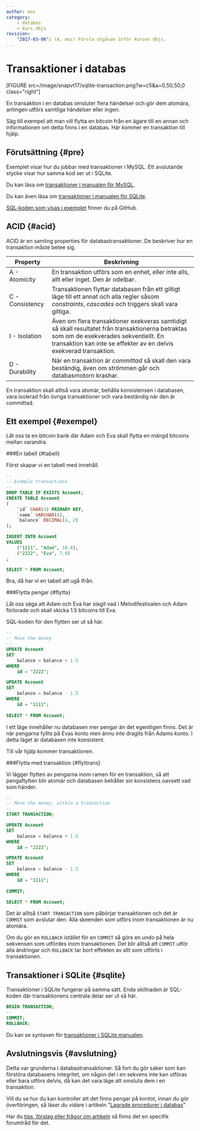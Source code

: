 ```yaml
---
author: mos
category:
    - databas
    - kurs dbjs
revision:
    "2017-03-06": (A, mos) Första utgåvan inför kursen dbjs.
...
```

Transaktioner i databas
==================================

[FIGURE src=/image/snapvt17/sqlite-transaction.png?w=c5&a=0,50,50,0 class="right"]

En transaktion i en databas omsluter flera händelser och gör dem atomära, antingen utförs samtliga händelser eller ingen.

Säg till exempel att man vill flytta en bitcoin från en ägare till en annan och informationen om detta finns i en databas. Här kommer en transaktion till hjälp.

<!--more-->



Förutsättning {#pre}
--------------------------------------

Exemplet visar hur du jobbar med transaktioner i MySQL. Ett avslutande stycke visar hur samma kod ser ut i SQLite.

Du kan läsa om [transaktioner i manualen för MySQL](https://dev.mysql.com/doc/refman/5.7/en/sql-syntax-transactions.html).

Du kan även läsa om [transaktioner i manualen för SQLite](https://www.sqlite.org/transactional.html).

[SQL-koden som visas i exemplet](https://github.com/dbwebb-se/dbjs/blob/master/example/sql/transaction.sql) finner du på GitHub.



ACID {#acid}
--------------------------------------

ACID är en samling properties för databastransaktioner. De beskriver hur en transaktion måste betee sig. 

| Property        | Beskrivning |
|-----------------|-------------|
| A - Atomicity   | En transaktion utförs som en enhet, eller inte alls, allt eller inget. Den är odelbar. |
| C - Consistency | Transaktionen flyttar databasen från ett giltigt läge till ett annat och alla regler såsom *constraints*, *cascades* och triggers skall vara giltiga. |
| I - Isolation   | Även om flera transaktioner exekveras samtidigt så skall resultatet från transaktionerna betraktas som om de exekverades sekventiellt. En transaktion kan inte se effekter av en delvis exekverad transaktion. |
| D - Durability  | När en transaktion är *committad* så skall den vara beständig, även om strömmen går och databasmotorn krashar. |

En transaktion skall alltså vara atomär, behålla konsistensen i databasen, vara isolerad från övriga transaktioner och vara beständig när den är committad.



Ett exempel {#exempel}
--------------------------------------

Låt oss ta en bitcoin bank där Adam och Eva skall flytta en mängd bitcoins mellan varandra.



###En tabell {#tabell}

Först skapar vi en tabell med innehåll.

```sql
--
-- Example transactions
-- 
DROP TABLE IF EXISTS Account;
CREATE TABLE Account
(
	`id` CHAR(4) PRIMARY KEY,
    `name` VARCHAR(8),
    `balance` DECIMAL(4, 2)
);

INSERT INTO Account
VALUES
	("1111", "Adam", 10.0),
    ("2222", "Eva", 7.0)
;

SELECT * FROM Account;
```

Bra, då har vi en tabell att ugå ifrån.



###Flytta pengar {#flytta}

Låt oss säga att Adam och Eva har slagit vad i Melodifestivalen och Adam förlorade och skall skicka 1.5 bitcoins till Eva.

SQL-koden för den flytten ser ut så här.

```sql
--
-- Move the money
--
UPDATE Account 
SET
	balance = balance + 1.5
WHERE
	id = "2222";

UPDATE Account 
SET
	balance = balance - 1.5
WHERE
	id = "1111";
    
SELECT * FROM Account;
```

I ett läge innehåller nu databasen mer pengar än det egentligen finns. Det är när pengarna fyllts på Evas konto men ännu inte dragits från Adams konto. I detta läget är databasen inte konsistent.

Till vår hjälp kommer transaktionen.



###Flytta med transaktion {#flyttrans}

Vi lägger flytten av pengarna inom ramen för en transaktion, så att pengaflytten blir atomär och databasen behåller sin konsistens oavsett vad som händer.

```sql
--
-- Move the money, within a transaction
--
START TRANSACTION;

UPDATE Account 
SET
	balance = balance + 1.5
WHERE
	id = "2222";

UPDATE Account 
SET
	balance = balance - 1.5
WHERE
	id = "1111";
    
COMMIT;

SELECT * FROM Account;
```

Det är alltså `START TRANSACTION` som påbörjar transaktionen och det är `COMMIT` som avslutar den. Alla skeenden som utförs inom transaktionen är nu atomära.

Om du gör en `ROLLBACK` istället för en `COMMIT` så görs en undo på hela sekvensen som utfördes inom transaktionen. Det blir alltså att `COMMIT` utför alla ändringar och `ROLLBACK` tar bort effekten av allt som utförts i transaktionen.



Transaktioner i SQLite {#sqlite}
--------------------------------------

Transaktioner i SQLite fungerar på samma sätt. Enda skillnaden är SQL-koden där transaktionens centrala delar ser ut så här.

```sql
BEGIN TRANSACTION;
--
COMMIT;
ROLLBACK;
```

Du kan se syntaxen för [transaktioner i SQLite manualen](https://www.sqlite.org/lang_transaction.html).



Avslutningsvis {#avslutning}
--------------------------------------

Detta var grunderna i databastransaktioner. Så fort du gör saker som kan förstöra databasens integritet, om någon del i en sekvens inte kan utföras eller bara utförs delvis, då kan det vara läge att omsluta dem i en transaktion.

Vill du se hur du kan kontroller att det finns pengar på kontot, innan du gör överföringen, så läser du vidare i artikeln "[Lagrade procedurer i databas](kunskap/lagrade-procedurer-i-databas)"

Har du [tips, förslag eller frågor om artikeln](t/6291) så finns det en specifik forumtråd för det.

